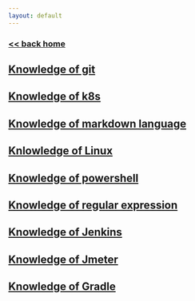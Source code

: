 ```yaml
---
layout: default
---
```

###  [<< back home](../../index.md)
## [Knowledge of git](./git.md)
## [Knowledge of k8s](./k8s_knowledge.md)
## [Knowledge of markdown language](./markdown_knowledge.md)
## [Knlowledge of Linux](./linux.md)
## [Knowledge of powershell](./powershell.md)
## [Knowledge of regular expression](./regex.md)
## [Knowledge of Jenkins](./Jenkins.md)
## [Knowledge of Jmeter](./Jmeter.md)
## [Knowledge of Gradle](./Gradle.md)

